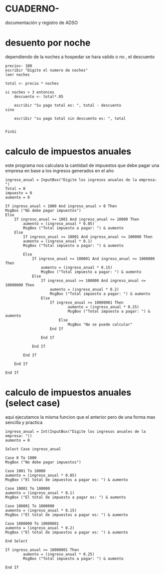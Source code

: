 # CUADERNO-
documentación y registro de ADSO

# desuento por noche 
dependiendo de la noches a hospedar se hara valido o no , el descuento 

    precio<- 100
    escribir "Digite el numero de noches"
    leer noches

    total <- precio * noches

    si noches > 3 entonces 
        descuento <- total*.05
        
        escribir "Su pago total es: ", total - descuento 
    sino 
        
        escribir "su pago total sin descuento es: ", total
        
        
    FinSi

# calculo de impuestos anuales

este programa nos calculara la cantidad de impuestos que debe pagar una empresa en base a los ingresos generados en el año 

    ingreso_anual = InputBox("Digite los ingresos anuales de la empresa: ")
    Total = 0
    impuesto = 0
    aumento = 0

    If ingreso_anual < 1000 And ingreso_anual > 0 Then
    MsgBox ("No debe pagar impuestos")
    Else
        If ingreso_anual >= 1001 And ingreso_anual <= 10000 Then
            aumento = (ingreso_anual * 0.05)
            MsgBox ("Total impuesto a pagar: ") & aumento
        Else
            If ingreso_anual >= 10001 And ingreso_anual <= 100000 Then
            aumento = (ingreso_anual * 0.1)
            MsgBox ("Total impuesto a pagar: ") & aumento
            
            Else
                If ingreso_anual >= 100001 And ingreso_anual <= 1000000 Then
                    aumento = (ingreso_anual * 0.15)
                    MsgBox ("Total impuesto a pagar: ") & aumento
                Else
                    If ingreso_anual >= 100000 And ingreso_anual <= 10000000 Then
                        aumento = (ingreso_anual * 0.2)
                        MsgBox ("Total impuesto a pagar: ") & aumento
                    Else
                        If ingreso_anual >= 10000001 Then
                                aumento = (ingreso_anual * 0.25)
                                MsgBox ("Total impuesto a pagar: ") & aumento
                            Else
                                MsgBox "No se puede calcular"
                        End If
                        
                    End If
                
                End If
                
            End If
                    
        End If

    End If

# calculo de impuestos anuales (select case)

aqui ejecutamos la misma funcion que el anterior pero de una forma mas sencilla y practica

    ingreso_anual = Int(InputBox("Digite los ingresos anuales de la empresa: "))
    aumento = 0
    
    Select Case ingreso_anual
    
    Case 0 To 1000
    MsgBox ("No debe pagar impuestos")
    
    Case 1001 To 10000
    aumento = (ingreso_anual * 0.05)
    MsgBox ("El total de impuestos a pagar es: ") & aumento
    
    Case 10001 To 100000
    aumento = (ingreso_anual * 0.1)
    MsgBox ("El total de impuesto a pagar es: ") & aumento
    
    Case 100001 To 1000000
    aumento = (ingreso_anual * 0.15)
    MsgBox ("El total de impuestos a pagar es: ") & aumento
    
    Case 1000000 To 10000001
    aumento = (ingreso_anual * 0.2)
    MsgBox ("El total de impuestos a pagar es: ") & aumento
    
    End Select
    
    If ingreso_anual >= 10000001 Then
            aumento = (ingreso_anual * 0.25)
            MsgBox ("Total impuesto a pagar: ") & aumento
                            
    End If